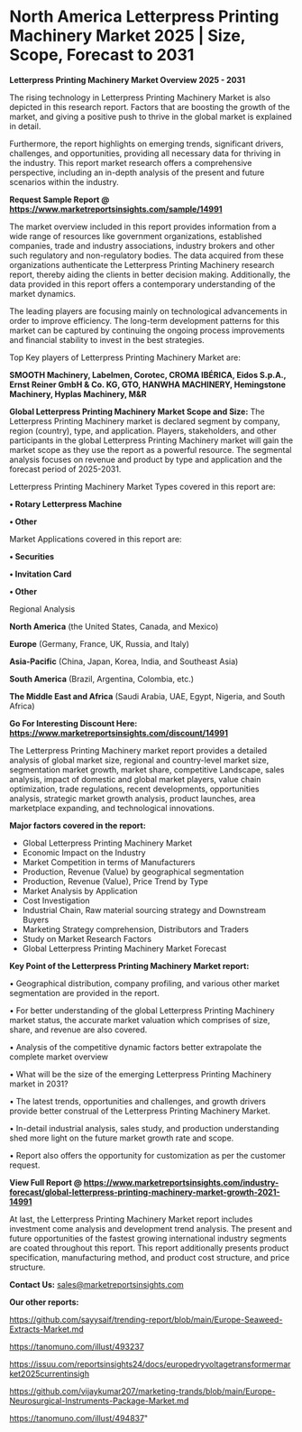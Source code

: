 # North America Letterpress Printing Machinery Market 2025 | Size, Scope, Forecast to 2031

<Strong> Letterpress Printing Machinery Market Overview 2025 - 2031</strong>

The rising technology in Letterpress Printing Machinery Market is also depicted in this research report. Factors that are boosting the growth of the market, and giving a positive push to thrive in the global market is explained in detail.

Furthermore, the report highlights on emerging trends, significant drivers, challenges, and opportunities, providing all necessary data for thriving in the industry. This report market research offers a comprehensive perspective, including an in-depth analysis of the present and future scenarios within the industry.

<strong>Request Sample Report @ <a href=https://www.marketreportsinsights.com/sample/14991>https://www.marketreportsinsights.com/sample/14991</a></strong>

The market overview included in this report provides information from a wide range of resources like government organizations, established companies, trade and industry associations, industry brokers and other such regulatory and non-regulatory bodies. The data acquired from these organizations authenticate the Letterpress Printing Machinery research report, thereby aiding the clients in better decision making. Additionally, the data provided in this report offers a contemporary understanding of the market dynamics.

The leading players are focusing mainly on technological advancements in order to improve efficiency. The long-term development patterns for this market can be captured by continuing the ongoing process improvements and financial stability to invest in the best strategies.

Top Key players of Letterpress Printing Machinery Market are:

<strong>SMOOTH Machinery, Labelmen, Corotec, CROMA IBÉRICA, Eidos S.p.A., Ernst Reiner GmbH & Co. KG, GTO, HANWHA MACHINERY, Hemingstone Machinery, Hyplas Machinery, M&R</strong>

<strong><b>Global Letterpress Printing Machinery Market Scope and Size:</b></strong>
The Letterpress Printing Machinery market is declared segment by company, region (country), type, and application. Players, stakeholders, and other participants in the global Letterpress Printing Machinery market will gain the market scope as they use the report as a powerful resource. The segmental analysis focuses on revenue and product by type and application and the forecast period of 2025-2031.

Letterpress Printing Machinery Market Types covered in this report are:

<strong>• Rotary Letterpress Machine

• Other</strong>

Market Applications covered in this report are:

<strong>• Securities

• Invitation Card

• Other</strong> 

Regional Analysis

<strong>North America</strong> (the United States, Canada, and Mexico)

<strong>Europe</strong> (Germany, France, UK, Russia, and Italy)

<strong>Asia-Pacific</strong> (China, Japan, Korea, India, and Southeast Asia)

<strong>South America</strong> (Brazil, Argentina, Colombia, etc.)

<strong>The Middle East and Africa</strong> (Saudi Arabia, UAE, Egypt, Nigeria, and South Africa)

<strong>Go For Interesting Discount Here: <a href=https://www.marketreportsinsights.com/discount/14991>https://www.marketreportsinsights.com/discount/14991</a></strong>

The Letterpress Printing Machinery market report provides a detailed analysis of global market size, regional and country-level market size, segmentation market growth, market share, competitive Landscape, sales analysis, impact of domestic and global market players, value chain optimization, trade regulations, recent developments, opportunities analysis, strategic market growth analysis, product launches, area marketplace expanding, and technological innovations.

<strong><b>Major factors covered in the report:</b></strong>
<ul>
  <li>Global Letterpress Printing Machinery Market </li>
  <li>Economic Impact on the Industry</li>
  <li>Market Competition in terms of Manufacturers</li>
  <li>Production, Revenue (Value) by geographical segmentation</li>
  <li>Production, Revenue (Value), Price Trend by Type</li>
  <li>Market Analysis by Application</li>
  <li>Cost Investigation</li>
  <li>Industrial Chain, Raw material sourcing strategy and Downstream Buyers</li>
  <li>Marketing Strategy comprehension, Distributors and Traders</li>
  <li>Study on Market Research Factors</li>
  <li>Global Letterpress Printing Machinery Market Forecast</li>
</ul>

<strong><b>Key Point of the Letterpress Printing Machinery Market report:</b></strong>

• Geographical distribution, company profiling, and various other market segmentation are provided in the report.

• For better understanding of the global Letterpress Printing Machinery market status, the accurate market valuation which comprises of size, share, and revenue are also covered.

• Analysis of the competitive dynamic factors better extrapolate the complete market overview

• What will be the size of the emerging Letterpress Printing Machinery market in 2031?

• The latest trends, opportunities and challenges, and growth drivers provide better construal of the Letterpress Printing Machinery Market.

• In-detail industrial analysis, sales study, and production understanding shed more light on the future market growth rate and scope.

• Report also offers the opportunity for customization as per the customer request.

<strong><b>View Full Report @ <a href=https://www.marketreportsinsights.com/industry-forecast/global-letterpress-printing-machinery-market-growth-2021-14991>https://www.marketreportsinsights.com/industry-forecast/global-letterpress-printing-machinery-market-growth-2021-14991</a></b></strong>


At last, the Letterpress Printing Machinery Market report includes investment come analysis and development trend analysis. The present and future opportunities of the fastest growing international industry segments are coated throughout this report. This report additionally presents product specification, manufacturing method, and product cost structure, and price structure.

<strong>Contact Us:</strong>
sales@marketreportsinsights.com

<strong>Our other reports:</strong>

<a href=https://github.com/sayysaif/trending-report/blob/main/Europe-Seaweed-Extracts-Market.md>https://github.com/sayysaif/trending-report/blob/main/Europe-Seaweed-Extracts-Market.md</a>

<a href=https://tanomuno.com/illust/493237>https://tanomuno.com/illust/493237</a>

<a href=https://issuu.com/reportsinsights24/docs/europedryvoltagetransformermarket2025currentinsigh>https://issuu.com/reportsinsights24/docs/europedryvoltagetransformermarket2025currentinsigh</a>

<a href=https://github.com/vijaykumar207/marketing-trands/blob/main/Europe-Neurosurgical-Instruments-Package-Market.md>https://github.com/vijaykumar207/marketing-trands/blob/main/Europe-Neurosurgical-Instruments-Package-Market.md</a>

<a href=https://tanomuno.com/illust/494837>https://tanomuno.com/illust/494837</a>"

